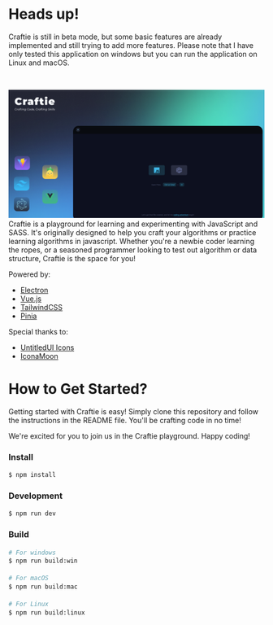 # Heads up!
Craftie is still in beta mode, but some basic features are already implemented and still trying to add more features. Please note that I have only tested this application on windows but you can run the application on Linux and macOS.

&nbsp;

![Banner](Banner.png)
Craftie is a playground for learning and experimenting with JavaScript and SASS. It's originally designed to help you craft your algorithms or practice learning algorithms in javascript. Whether you're a newbie coder learning the ropes, or a seasoned programmer looking to test out algorithm or data structure, Craftie is the space for you!

Powered by:
- [Electron](https://www.electronjs.org/)
- [Vue.js](https://vuejs.org/)
- [TailwindCSS](https://tailwindcss.com/)
- [Pinia](https://pinia.vuejs.org/)

Special thanks to:
- [UntitledUI Icons](https://www.figma.com/file/ns9u5Z0thmja2C0mcXHKjn/%E2%9D%96-Untitled-UI-Icons-%E2%80%93-1%2C100%2B-essential-Figma-icons-(Community)?type=design&node-id=181-128951&mode=design)
- [IconaMoon](https://www.figma.com/file/bfFPEvp6u885mpBdb3DruO/IconaMoon-1.1-%7C-%2B2400-Icons%2C-8-Styles-(Community)?type=design&node-id=168-2087&mode=design)

# How to Get Started?

Getting started with Craftie is easy! Simply clone this repository and follow the instructions in the README file. You'll be crafting code in no time!

We're excited for you to join us in the Craftie playground. Happy coding!


### Install

```bash
$ npm install
```

### Development

```bash
$ npm run dev
```

### Build

```bash
# For windows
$ npm run build:win

# For macOS
$ npm run build:mac

# For Linux
$ npm run build:linux
```
